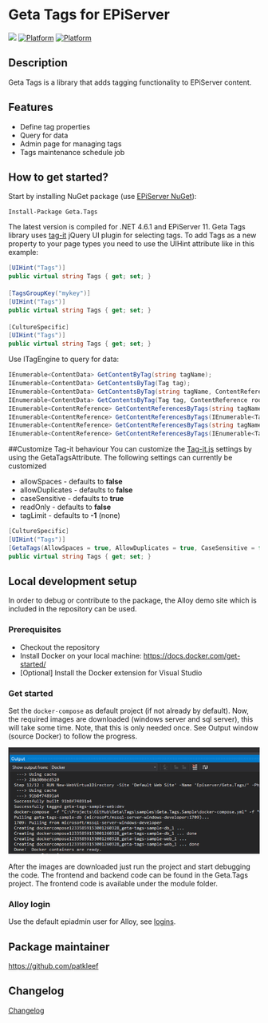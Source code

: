 # Geta Tags for EPiServer

![](<http://tc.geta.no/app/rest/builds/buildType:(id:TeamFrederik_Tags_TagsDebug)/statusIcon>)
[![Platform](https://img.shields.io/badge/Platform-.NET%204.6.1-blue.svg?style=flat)](https://msdn.microsoft.com/en-us/library/w0x726c2%28v=vs.110%29.aspx)
[![Platform](https://img.shields.io/badge/EPiServer-%2011-orange.svg?style=flat)](http://world.episerver.com/cms/)

## Description

Geta Tags is a library that adds tagging functionality to EPiServer content.

## Features

- Define tag properties
- Query for data
- Admin page for managing tags
- Tags maintenance schedule job

## How to get started?

Start by installing NuGet package (use [EPiServer NuGet](http://nuget.episerver.com/)):

    Install-Package Geta.Tags

The latest version is compiled for .NET 4.6.1 and EPiServer 11.
Geta Tags library uses [tag-it](https://github.com/aehlke/tag-it) jQuery UI plugin for selecting tags.
To add Tags as a new property to your page types you need to use the UIHint attribute like in this example:

```csharp
[UIHint("Tags")]
public virtual string Tags { get; set; }

[TagsGroupKey("mykey")]
[UIHint("Tags")]
public virtual string Tags { get; set; }

[CultureSpecific]
[UIHint("Tags")]
public virtual string Tags { get; set; }
```

Use ITagEngine to query for data:

```csharp
IEnumerable<ContentData> GetContentByTag(string tagName);
IEnumerable<ContentData> GetContentsByTag(Tag tag);
IEnumerable<ContentData> GetContentsByTag(string tagName, ContentReference rootContentReference);
IEnumerable<ContentData> GetContentsByTag(Tag tag, ContentReference rootContentReference);
IEnumerable<ContentReference> GetContentReferencesByTags(string tagNames);
IEnumerable<ContentReference> GetContentReferencesByTags(IEnumerable<Tag> tags);
IEnumerable<ContentReference> GetContentReferencesByTags(string tagNames, ContentReference rootContentReference);
IEnumerable<ContentReference> GetContentReferencesByTags(IEnumerable<Tag> tags, ContentReference rootContentReference);
```

##Customize Tag-it behaviour
You can customize the [Tag-it.js](https://github.com/aehlke/tag-it) settings by using the GetaTagsAttribute.
The following settings can currently be customized

- allowSpaces - defaults to **false**
- allowDuplicates - defaults to **false**
- caseSensitive - defaults to **true**
- readOnly - defaults to **false**
- tagLimit - defaults to **-1** (none)

```csharp
[CultureSpecific]
[UIHint("Tags")]
[GetaTags(AllowSpaces = true, AllowDuplicates = true, CaseSensitive = false, ReadOnly = true)]
public virtual string Tags { get; set; }
```

## Local development setup

In order to debug or contribute to the package, the Alloy demo site which is included in the repository can be used.

### Prerequisites

- Checkout the repository
- Install Docker on your local machine: https://docs.docker.com/get-started/
- [Optional] Install the Docker extension for Visual Studio

### Get started

Set the `docker-compose` as default project (if not already by default). Now, the required images are downloaded (windows server and sql server), this will take some time. Note, that this is only needed once. See Output window (source Docker) to follow the progress.

![Docker output](docs/images/docker-output.png)

After the images are downloaded just run the project and start debugging the code. The frontend and backend code can be found in the Geta.Tags project. The frontend code is available under the module folder.

### Alloy login

Use the default epiadmin user for Alloy, see [logins](https://github.com/episerver/AlloyDemoKit/wiki/Logins).

## Package maintainer

https://github.com/patkleef

## Changelog

[Changelog](CHANGELOG.md)
